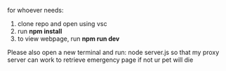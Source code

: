 for whoever needs:

1. clone repo and open using vsc
2. run **npm install**
3. to view webpage, run **npm run dev**

Please also open a new terminal and run: node server.js so that my proxy server can work to retrieve emergency page if not ur pet will die
